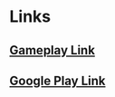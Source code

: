 # Links

## [Gameplay Link](https://www.youtube.com/shorts/rNm5o1da_CY)
## [Google Play Link](https://play.google.com/store/apps/details?id=com.PuffyStudios.MagicFarm3D)
